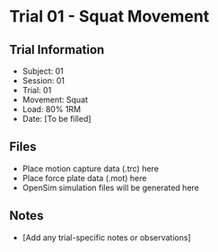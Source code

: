 # Trial 01 - Squat Movement

## Trial Information
- Subject: 01
- Session: 01
- Trial: 01
- Movement: Squat
- Load: 80% 1RM
- Date: [To be filled]

## Files
- Place motion capture data (.trc) here
- Place force plate data (.mot) here
- OpenSim simulation files will be generated here

## Notes
- [Add any trial-specific notes or observations]